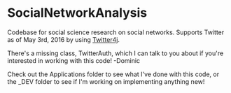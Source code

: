 # SocialNetworkAnalysis
Codebase for social science research on social networks. Supports Twitter as of May 3rd, 2016 by using <a href="http://twitter4j.org/en/index.html" target="_blank">Twitter4j</a>.

There's a missing class, TwitterAuth, which I can talk to you about if you're interested in working with this code! -Dominic

Check out the Applications folder to see what I've done with this code, or the _DEV folder to see if I'm working on implementing anything new!
